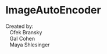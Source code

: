# ImageAutoEncoder
Created by:<br/>
&nbsp;&nbsp; Ofek Bransky<br/>
&nbsp;&nbsp; Gal Cohen<br/>
&nbsp;&nbsp; Maya Shlesinger<br/>
<br/>
